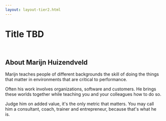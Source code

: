 ```yaml
---
layout: layout-tier2.html
---
```

<div class="container section workshop-single-page">
    <div class="row">
      <div class="col-xs-12 col-sm-2">
            <div class="speaker-container">
                <div class="speaker-img marijn-huizendveld keep-color"></div>
                </div>
            </div>
            <div class="col-xs-12 col-sm-8 content">
                <h1 class="section-header">Title TBD</h1>
                <img src="../img/workshop/Workshop-Marijn-Huizendveld-1.jpg" class="speaker--workshop-content-img" alt="" style="margin-bottom: 0;" />
                <p></p>
                <img src="../img/workshop/Workshop-Marijn-Huizendveld-2.jpg" class="speaker--workshop-content-img" alt="" style="margin-bottom: 0;" />
                <p></p>
                <h2>About Marijn Huizendveld</h2>
                <p>Marijn teaches people of different backgrounds the skill of doing the things that matter in environments that are critical to performance.</p>
                <p>Often his work involves organizations, software and customers. He brings these worlds together while teaching you and your colleagues how to do so.</p>
                <p>Judge him on added value, it's the only metric that matters. You may call him a consultant, coach, trainer and entrepreneur, because that's what he is.</p>
            </div>
        </div>
    </div>
</div>
